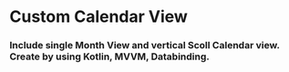 # Custom Calendar View
### Include single Month View and vertical Scoll Calendar view. Create by using Kotlin, MVVM, Databinding.
